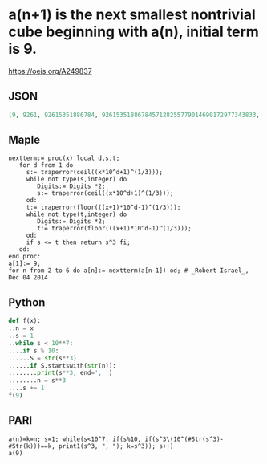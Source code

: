# a\(n\+1\) is the next smallest nontrivial cube beginning with a\(n\), initial term is 9\.
https://oeis.org/A249837
## JSON
```JSON
[9, 9261, 92615351886784, 9261535188678457128255779014690172977343833, 926153518867845712825577901469017297734383369607525414854584903918819898290730346512973206455943454340951813592133138664220381927]
```
## Maple
```Maple
nextterm:= proc(x) local d,s,t;
   for d from 1 do
     s:= traperror(ceil((x*10^d+1)^(1/3)));
     while not type(s,integer) do
        Digits:= Digits *2;
        s:= traperror(ceil((x*10^d+1)^(1/3)));
     od:
     t:= traperror(floor(((x+1)*10^d-1)^(1/3)));
     while not type(t,integer) do
        Digits:= Digits *2;
        t:= traperror(floor(((x+1)*10^d-1)^(1/3)));
     od:
     if s <= t then return s^3 fi;
   od:
end proc:
a[1]:= 9;
for n from 2 to 6 do a[n]:= nextterm(a[n-1]) od; # _Robert Israel_, Dec 04 2014
```
## Python
```Python
def f(x):
..n = x
..s = 1
..while s < 10**7:
....if s % 10:
......S = str(s**3)
......if S.startswith(str(n)):
........print(s**3, end=', ')
........n = s**3
....s += 1
f(9)
```
## PARI
```PARI
a(n)=k=n; s=1; while(s<10^7, if(s%10, if(s^3\(10^(#Str(s^3)-#Str(k)))==k, print1(s^3, ", "); k=s^3)); s++)
a(9)
```
